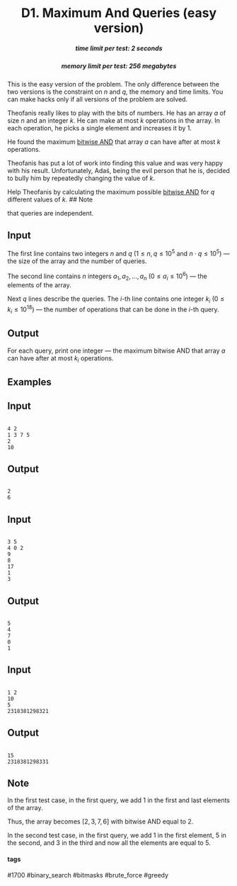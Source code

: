 <h1 style='text-align: center;'> D1. Maximum And Queries (easy version)</h1>

<h5 style='text-align: center;'>time limit per test: 2 seconds</h5>
<h5 style='text-align: center;'>memory limit per test: 256 megabytes</h5>

This is the easy version of the problem. The only difference between the two versions is the constraint on $n$ and $q$, the memory and time limits. You can make hacks only if all versions of the problem are solved.

Theofanis really likes to play with the bits of numbers. He has an array $a$ of size $n$ and an integer $k$. He can make at most $k$ operations in the array. In each operation, he picks a single element and increases it by $1$.

He found the maximum [bitwise AND](https://en.wikipedia.org/wiki/Bitwise_operation#AND) that array $a$ can have after at most $k$ operations.

Theofanis has put a lot of work into finding this value and was very happy with his result. Unfortunately, Adaś, being the evil person that he is, decided to bully him by repeatedly changing the value of $k$.

Help Theofanis by calculating the maximum possible [bitwise AND](https://en.wikipedia.org/wiki/Bitwise_operation#AND) for $q$ different values of $k$. ## Note

 that queries are independent.

## Input

The first line contains two integers $n$ and $q$ ($1 \le n, q \le 10^5$ and $n \cdot q \le 10^5$) — the size of the array and the number of queries.

The second line contains $n$ integers $a_1, a_2, \ldots, a_n$ ($0 \le a_i \le 10^6$) — the elements of the array.

Next $q$ lines describe the queries. The $i$-th line contains one integer $k_i$ ($0 \le k_i \le 10^{18}$) — the number of operations that can be done in the $i$-th query.

## Output

For each query, print one integer — the maximum bitwise AND that array $a$ can have after at most $k_i$ operations.

## Examples

## Input


```

4 2
1 3 7 5
2
10

```
## Output


```

2
6

```
## Input


```

3 5
4 0 2
9
8
17
1
3

```
## Output


```

5
4
7
0
1

```
## Input


```

1 2
10
5
2318381298321

```
## Output


```

15
2318381298331

```
## Note

In the first test case, in the first query, we add $1$ in the first and last elements of the array. 

Thus, the array becomes $[2,3,7,6]$ with bitwise AND equal to $2$.

In the second test case, in the first query, we add $1$ in the first element, $5$ in the second, and $3$ in the third and now all the elements are equal to $5$.



#### tags 

#1700 #binary_search #bitmasks #brute_force #greedy 